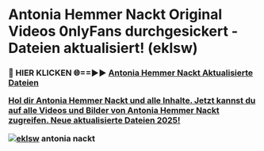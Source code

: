 # Antonia Hemmer Nackt Original Videos 0nlyFans durchgesickert - Dateien aktualisiert! (eklsw)

<h3>🔴 HIER KLICKEN 🌐==►► <a href="https://tinyurl.com/h6vf6nb8" rel="nofollow">Antonia Hemmer Nackt Aktualisierte Dateien

Hol dir Antonia Hemmer Nackt und alle Inhalte. Jetzt kannst du auf alle Videos und Bilder von Antonia Hemmer Nackt zugreifen. Neue aktualisierte Dateien 2025!

[![eklsw](https://i.imgur.com/sD4kR3V.gif)](https://tinyurl.com/h6vf6nb8)
antonia nackt